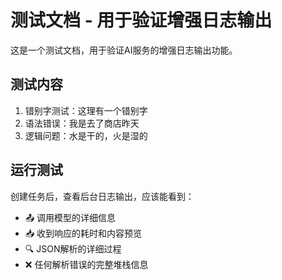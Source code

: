 # 测试文档 - 用于验证增强日志输出

这是一个测试文档，用于验证AI服务的增强日志输出功能。

## 测试内容

1. 错别字测试：这理有一个错别字
2. 语法错误：我是去了商店昨天
3. 逻辑问题：水是干的，火是湿的

## 运行测试

创建任务后，查看后台日志输出，应该能看到：
- 📤 调用模型的详细信息
- 📥 收到响应的耗时和内容预览
- 🔍 JSON解析的详细过程
- ❌ 任何解析错误的完整堆栈信息